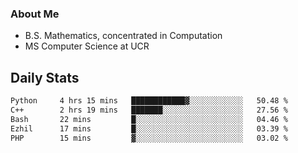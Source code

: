 ### About Me

- B.S. Mathematics, concentrated in Computation
- MS Computer Science at UCR


## Daily Stats

<!--START_SECTION:waka-->

```txt
Python     4 hrs 15 mins   ████████████▓░░░░░░░░░░░░   50.48 %
C++        2 hrs 19 mins   ███████░░░░░░░░░░░░░░░░░░   27.56 %
Bash       22 mins         █░░░░░░░░░░░░░░░░░░░░░░░░   04.46 %
Ezhil      17 mins         █░░░░░░░░░░░░░░░░░░░░░░░░   03.39 %
PHP        15 mins         ▓░░░░░░░░░░░░░░░░░░░░░░░░   03.02 %
```

<!--END_SECTION:waka-->
